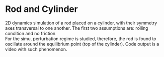 # Rod and Cylinder  
2D dynamics simulation of a rod placed on a cylinder, with their symmetry axes transversal to one another. The first two assumptions are: rolling condition and no friction.  
For the simu, perturbation regime is studied, therefore, the rod is found to oscillate around the equilibrium point (top of the cylinder). Code output is a video with such
phenomenon.
